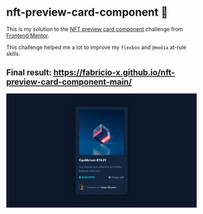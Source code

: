 # nft-preview-card-component 🎴
This is my solution to the [NFT preview card component](https://www.frontendmentor.io/challenges/nft-preview-card-component-SbdUL_w0U) challenge 
from [Frontend Mentor](https://www.frontendmentor.io/home).

This challenge helped me a lot to improve my `flexbox` and `@media` at-rule skills.
## Final result: https://fabricio-x.github.io/nft-preview-card-component-main/
![Final result](./nft-site-screenshot.png)
